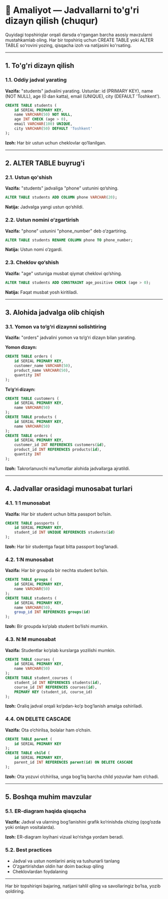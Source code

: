 # 📝 Amaliyot — Jadvallarni to'g'ri dizayn qilish (chuqur)

Quyidagi topshiriqlar orqali darsda o'rgangan barcha asosiy mavzularni mustahkamlab oling. Har bir topshiriq uchun CREATE TABLE yoki ALTER TABLE so'rovini yozing, qisqacha izoh va natijasini ko'rsating.

---

## 1. To'g'ri dizayn qilish

### 1.1. Oddiy jadval yarating
**Vazifa:** "students" jadvalini yarating. Ustunlar: id (PRIMARY KEY), name (NOT NULL), age (0 dan katta), email (UNIQUE), city (DEFAULT 'Toshkent').

```sql
CREATE TABLE students (
    id SERIAL PRIMARY KEY,
    name VARCHAR(50) NOT NULL,
    age INT CHECK (age > 0),
    email VARCHAR(100) UNIQUE,
    city VARCHAR(50) DEFAULT 'Toshkent'
);
```
**Izoh:** Har bir ustun uchun cheklovlar qo‘llanilgan.

---

## 2. ALTER TABLE buyrug'i

### 2.1. Ustun qo'shish
**Vazifa:** "students" jadvaliga "phone" ustunini qo‘shing.

```sql
ALTER TABLE students ADD COLUMN phone VARCHAR(20);
```
**Natija:** Jadvalga yangi ustun qo‘shildi.

### 2.2. Ustun nomini o‘zgartirish
**Vazifa:** "phone" ustunini "phone_number" deb o‘zgartiring.

```sql
ALTER TABLE students RENAME COLUMN phone TO phone_number;
```
**Natija:** Ustun nomi o‘zgardi.

### 2.3. Cheklov qo‘shish
**Vazifa:** "age" ustuniga musbat qiymat cheklovi qo‘shing.

```sql
ALTER TABLE students ADD CONSTRAINT age_positive CHECK (age > 0);
```
**Natija:** Faqat musbat yosh kiritiladi.

---

## 3. Alohida jadvalga olib chiqish

### 3.1. Yomon va to‘g‘ri dizaynni solishtiring
**Vazifa:** "orders" jadvalini yomon va to‘g‘ri dizayn bilan yarating.

**Yomon dizayn:**
```sql
CREATE TABLE orders (
    id SERIAL PRIMARY KEY,
    customer_name VARCHAR(50),
    product_name VARCHAR(50),
    quantity INT
);
```
**To‘g‘ri dizayn:**
```sql
CREATE TABLE customers (
    id SERIAL PRIMARY KEY,
    name VARCHAR(50)
);
CREATE TABLE products (
    id SERIAL PRIMARY KEY,
    name VARCHAR(50)
);
CREATE TABLE orders (
    id SERIAL PRIMARY KEY,
    customer_id INT REFERENCES customers(id),
    product_id INT REFERENCES products(id),
    quantity INT
);
```
**Izoh:** Takrorlanuvchi ma’lumotlar alohida jadvallarga ajratildi.

---

## 4. Jadvallar orasidagi munosabat turlari

### 4.1. 1:1 munosabat
**Vazifa:** Har bir student uchun bitta passport bo‘lsin.
```sql
CREATE TABLE passports (
    id SERIAL PRIMARY KEY,
    student_id INT UNIQUE REFERENCES students(id)
);
```
**Izoh:** Har bir studentga faqat bitta passport bog‘lanadi.

### 4.2. 1:N munosabat
**Vazifa:** Har bir groupda bir nechta student bo‘lsin.
```sql
CREATE TABLE groups (
    id SERIAL PRIMARY KEY,
    name VARCHAR(50)
);
CREATE TABLE students (
    id SERIAL PRIMARY KEY,
    name VARCHAR(50),
    group_id INT REFERENCES groups(id)
);
```
**Izoh:** Bir groupda ko‘plab student bo‘lishi mumkin.

### 4.3. N:M munosabat
**Vazifa:** Studentlar ko‘plab kurslarga yozilishi mumkin.
```sql
CREATE TABLE courses (
    id SERIAL PRIMARY KEY,
    name VARCHAR(50)
);
CREATE TABLE student_courses (
    student_id INT REFERENCES students(id),
    course_id INT REFERENCES courses(id),
    PRIMARY KEY (student_id, course_id)
);
```
**Izoh:** Oraliq jadval orqali ko‘pdan-ko‘p bog‘lanish amalga oshiriladi.

### 4.4. ON DELETE CASCADE
**Vazifa:** Ota o‘chirilsa, bolalar ham o‘chsin.
```sql
CREATE TABLE parent (
    id SERIAL PRIMARY KEY
);
CREATE TABLE child (
    id SERIAL PRIMARY KEY,
    parent_id INT REFERENCES parent(id) ON DELETE CASCADE
);
```
**Izoh:** Ota yozuvi o‘chirilsa, unga bog‘liq barcha child yozuvlar ham o‘chadi.

---

## 5. Boshqa muhim mavzular

### 5.1. ER-diagram haqida qisqacha
**Vazifa:** Jadval va ularning bog‘lanishini grafik ko‘rinishda chizing (qog‘ozda yoki onlayn vositalarda).

**Izoh:** ER-diagram loyihani vizual ko‘rishga yordam beradi.

### 5.2. Best practices
- Jadval va ustun nomlarini aniq va tushunarli tanlang
- O‘zgartirishdan oldin har doim backup qiling
- Cheklovlardan foydalaning

---

Har bir topshiriqni bajaring, natijani tahlil qiling va savollaringiz bo‘lsa, yozib qoldiring. 